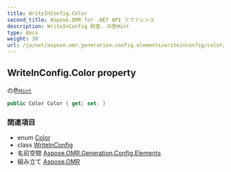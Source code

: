 ```yaml
---
title: WriteInConfig.Color
second_title: Aspose.OMR for .NET API リファレンス
description: WriteInConfig 財産. の色Hint
type: docs
weight: 30
url: /ja/net/aspose.omr.generation.config.elements/writeinconfig/color/
---
```

## WriteInConfig.Color property

の色[`Hint`](../hint/)

```csharp
public Color Color { get; set; }
```

### 関連項目

* enum [Color](../../../aspose.omr.generation/color/)
* class [WriteInConfig](../)
* 名前空間 [Aspose.OMR.Generation.Config.Elements](../../writeinconfig/)
* 組み立て [Aspose.OMR](../../../)


